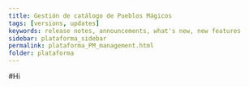 ```yaml
---
title: Gestión de catálogo de Pueblos Mágicos
tags: [versions, updates]
keywords: release notes, announcements, what's new, new features
sidebar: plataforma_sidebar
permalink: plataforma_PM_management.html
folder: plataforma
---
```


#Hi
